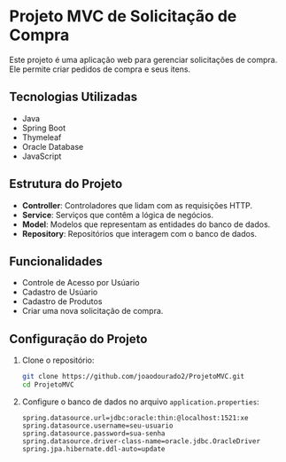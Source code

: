 # Projeto MVC de Solicitação de Compra

Este projeto é uma aplicação web para gerenciar solicitações de compra. Ele permite criar pedidos de compra e seus itens.

## Tecnologias Utilizadas

- Java
- Spring Boot
- Thymeleaf
- Oracle Database
- JavaScript

## Estrutura do Projeto

- **Controller**: Controladores que lidam com as requisições HTTP.
- **Service**: Serviços que contêm a lógica de negócios.
- **Model**: Modelos que representam as entidades do banco de dados.
- **Repository**: Repositórios que interagem com o banco de dados.

## Funcionalidades

- Controle de Acesso por Usúario
- Cadastro de Usúario
- Cadastro de Produtos
- Criar uma nova solicitação de compra.

## Configuração do Projeto

1. Clone o repositório:
    ```sh
    git clone https://github.com/joaodourado2/ProjetoMVC.git
    cd ProjetoMVC
    ```

2. Configure o banco de dados no arquivo `application.properties`:
    ```properties
    spring.datasource.url=jdbc:oracle:thin:@localhost:1521:xe
    spring.datasource.username=seu-usuario
    spring.datasource.password=sua-senha
    spring.datasource.driver-class-name=oracle.jdbc.OracleDriver
    spring.jpa.hibernate.ddl-auto=update
    ```

